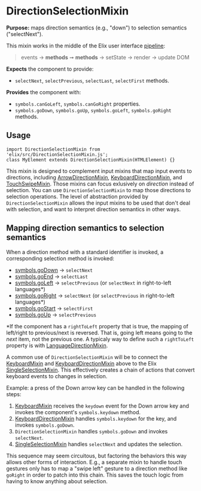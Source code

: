 # DirectionSelectionMixin

**Purpose:** maps direction semantics (e.g., "down") to selection semantics
("selectNext").

This mixin works in the middle of the Elix user interface [pipeline](pipeline):

> events → **methods** ➞ **methods** → setState → render → update DOM

**Expects** the component to provide:
* `selectNext`, `selectPrevious`, `selectLast`, `selectFirst` methods.

**Provides** the component with:
* `symbols.canGoLeft`, `symbols.canGoRight` properties.
* `symbols.goDown`, `symbols.goUp`, `symbols.goLeft`, `symbols.goRight` methods. 


## Usage

    import DirectionSelectionMixin from 'elix/src/DirectionSelectionMixin.js';
    class MyElement extends DirectionSelectionMixin(HTMLElement) {}

This mixin is designed to complement input mixins that map input events to directions, including [ArrowDirectionMixin](ArrowDirectionMixin), [KeyboardDirectionMixin](KeyboardDirectionMixin), and [TouchSwipeMixin](TouchSwipeMixin). Those mixins can focus exlusively on _direction_ instead of selection. You can use `DirectionSelectionMixin` to map those directions to selection operations. The level of abstraction provided by `DirectionSelectionMixin` allows the input mixins to be used that don't deal with selection, and want to interpret direction semantics in other ways.


## Mapping direction semantics to selection semantics

When a direction method with a standard identifier is invoked, a corresponding
selection method is invoked:

* [symbols.goDown](symbols#goDown) → `selectNext`
* [symbols.goEnd](symbols#goEnd) → `selectLast`
* [symbols.goLeft](symbols#goLeft) → `selectPrevious` (or `selectNext` in right-to-left languages*)
* [symbols.goRight](symbols#goRight) → `selectNext` (or `selectPrevious` in right-to-left languages*)
* [symbols.goStart](symbols#goStart) → `selectFirst`
* [symbols.goUp](symbols#goUp) → `selectPrevious`

*If the component has a `rightToLeft` property that is true, the mapping of left/right to previous/next is reversed. That is, going left means going to the _next_ item, not the previous one. A typicaly way to define such a `rightToLeft` property is with [LanguageDirectionMixin](LanguageDirectionMixin).

A common use of `DirectionSelectionMixin` will be to connect the [KeyboardMixin](KeyboardMixin) and [KeyboardDirectionMixin](KeyboardDirectionMixin) above to the Elix [SingleSelectionMixin](SingleSelectionMixin). This effectively creates a chain of actions that convert keyboard events to changes in selection.

Example: a press of the Down arrow key can be handled in the following steps:

1. [KeyboardMixin](KeyboardMixin) receives the `keydown` event for the Down arrow key and
   invokes the component's `symbols.keydown` method.
2. [KeyboardDirectionMixin](KeyboardDirectionMixin) handles `symbols.keydown` for the key, and invokes
   `symbols.goDown`.
3. `DirectionSelectionMixin` handles `symbols.goDown` and invokes `selectNext`.
4. [SingleSelectionMixin](SingleSelectionMixin) handles `selectNext` and updates the selection.

This sequence may seem circuitous, but factoring the behaviors this way allows other forms of interaction. E.g., a separate mixin to handle touch gestures only has to map a "swipe left" gesture to a direction method like `goRight` in order to patch into this chain. This saves the touch logic from having to know anything about selection.
